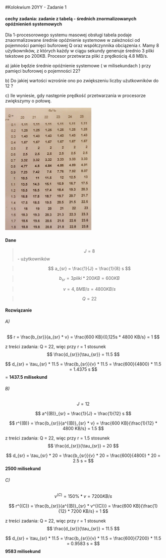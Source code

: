#Kolokwium 20YY - Zadanie 1

#### cechy zadania: zadanie z tabelą - średnich znormalizowanych opóźnienień systemowych

Dla 1-procesorowego systemu masowej obsługi tabela podaje znaormalizowane średnie opóźnienie systemowe w zależności od pojemności pamięci buforowej Q oraz współczynnika obciązenia r.
Mamy 8 użytkowników, z których każdy w ciągu sekundy generuje średnio 3 pliki tekstowe po 200KB. Procesor przetwarza pliki z prędkością 4.8 MB/s.

a) jakie będzie średnie opóźnienie systemowe ( w milisekundach ) przy pamięci buforowej o pojemności 22?

b) Do jakiej wartości wzrośnie ono po zwiększeniu liczby użutkowników do 12 ?

c) Ile wyniesie, gdy następnie prędkość przetwarzania w procesorze zwiększymy o połowę.

![20YY-01.png](20YY-01.png "20YY-01.png")

#### Dane

> $$ J = 8 $$ - użytkowników

> $$ a_{sr} = \frac{1}{J} = \frac{1}{8} s $$ 

> $$ b_{sr} = 3 pliki * 200 KB = 600KB $$

> $$ v = 4,8 MB/s = 4800 KB/s $$

> $$ Q = 22 $$

#### Rozwiązanie

###### A)

$$ r = \frac{b_{sr}}{a_{sr} * v} = \frac{600 KB}{0,125s * 4800 KB/s} = 1 $$

z treści zadania: Q = 22, więc przy r = 1 stosunek $$ \frac{d_{sr}}{\tau_{sr}} = 11.5 $$

$$ d_{sr} = \tau_{sr} * 11.5 = \frac{b_{sr}}{v} * 11.5 = \frac{600}{4800} * 11.5 = 1.4375 s $$ = **1437.5 milisekund**

###### B)

$$ J = 12 $$ 

$$ a^{(B)}_{sr} = \frac{1}{J} = \frac{1}{12} s $$

$$ r^{(B)} = \frac{b_{sr}}{a^{(B)}_{sr} * v} = \frac{600 KB}{\frac{1}{12} * 4800 KB/s} = 1.5 $$

z treści zadania: Q = 22, więc przy r = 1.5 stosunek $$ \frac{d_{sr}}{\tau_{sr}} = 20 $$

$$ d_{sr} = \tau_{sr} * 20 = \frac{b_{sr}}{v} * 20 = \frac{600}{4800} * 20 = 2.5 s = $$ **2500 milisekund** 

###### C)

$$ v^{(C)} = 150\% * v = 7200KB/s $$

$$ r^{(C)} = \frac{b_{sr}}{a^{(B)}_{sr} * v^{(C)}} = \frac{600 KB}{\frac{1}{12} * 7200 KB/s} = 1 $$

z treści zadania: Q = 22, więc przy r = 1 stosunek $$ \frac{d_{sr}}{\tau_{sr}} = 11.5 $$

$$ d_{sr} = \tau_{sr} * 11.5 = \frac{b_{sr}}{v} * 11.5 = \frac{600}{7200} * 11.5 = 0.9583 s = $$ **9583 milisekund** 







